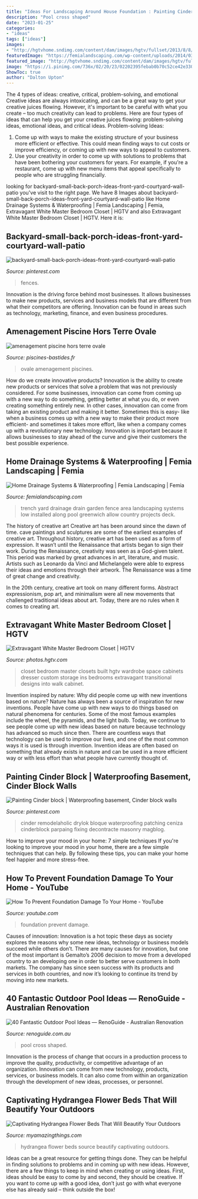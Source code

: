 ```yaml
---
title: "Ideas For Landscaping Around House Foundation : Painting Cinder Block"
description: "Pool cross shaped"
date: "2023-01-25"
categories:
- "ideas"
tags: ["ideas"]
images:
- "http://hgtvhome.sndimg.com/content/dam/images/hgtv/fullset/2013/8/8/4/original_atl-decorators-show-house-master-suite-closet_3x4.jpg.rend.hgtvcom.616.822.jpeg"
featuredImage: "https://femialandscaping.com/wp-content/uploads/2014/03/3-Gamzon-Trench-Drain-1-720x961.jpg"
featured_image: "http://hgtvhome.sndimg.com/content/dam/images/hgtv/fullset/2013/8/8/4/original_atl-decorators-show-house-master-suite-closet_3x4.jpg.rend.hgtvcom.616.822.jpeg"
image: "https://i.pinimg.com/736x/02/20/23/02202395febab0b70c52ce42e3307515.jpg"
ShowToc: true
author: "Dalton Upton"
---
```



The 4 types of ideas: creative, critical, problem-solving, and emotional
Creative ideas are always intoxicating, and can be a great way to get your creative juices flowing. However, it's important to be careful with what you create – too much creativity can lead to problems. Here are four types of ideas that can help you get your creative juices flowing: problem-solving ideas, emotional ideas, and critical ideas.
Problem-solving Ideas: 
1) Come up with ways to make the existing structure of your business more efficient or effective. This could mean finding ways to cut costs or improve efficiency, or coming up with new ways to appeal to customers. 
2) Use your creativity in order to come up with solutions to problems that have been bothering your customers for years. For example, if you're a restaurant, come up with new menu items that appeal specifically to people who are struggling financially.

	

		
looking for backyard-small-back-porch-ideas-front-yard-courtyard-wall-patio you've visit to the right page. We have 8 Images about backyard-small-back-porch-ideas-front-yard-courtyard-wall-patio like Home Drainage Systems &amp; Waterproofing | Femia Landscaping | Femia, Extravagant White Master Bedroom Closet | HGTV and also Extravagant White Master Bedroom Closet | HGTV. Here it is:
		
    
## Backyard-small-back-porch-ideas-front-yard-courtyard-wall-patio

<img loading=lazy src="https://i.pinimg.com/736x/02/20/23/02202395febab0b70c52ce42e3307515.jpg" onerror="this.onerror=null;this.src='https://tse1.mm.bing.net/th?id=OIP.ASo-uUVUcTvJYYq33YjnGgHaJ3&amp;pid=15.1';" alt="backyard-small-back-porch-ideas-front-yard-courtyard-wall-patio">

_Source: pinterest.com_

>fences. 

	

Innovation is the driving force behind most businesses. It allows businesses to make new products, services and business models that are different from what their competitors are offering. Innovation can be found in areas such as technology, marketing, finance, and even business procedures.

    
## Amenagement Piscine Hors Terre Ovale

<img loading=lazy src="http://www.piscines-bastides.fr/images/amenagement-piscine-hors-terre-ovale_8.jpg" onerror="this.onerror=null;this.src='https://tse2.mm.bing.net/th?id=OIP.ffLUGQAGElDyX5_bu9PkSQHaFj&amp;pid=15.1';" alt="amenagement piscine hors terre ovale">

_Source: piscines-bastides.fr_

>ovale amenagement piscines. 

	

How do we create innovative products?
Innovation is the ability to create new products or services that solve a problem that was not previously considered. For some businesses, innovation can come from coming up with a new way to do something, getting better at what you do, or even creating something entirely new. In other cases, innovation can come from taking an existing product and making it better. Sometimes this is easy- like when a business comes up with a new way to make their product more efficient- and sometimes it takes more effort, like when a company comes up with a revolutionary new technology. Innovation is important because it allows businesses to stay ahead of the curve and give their customers the best possible experience.

    
## Home Drainage Systems &amp; Waterproofing | Femia Landscaping | Femia

<img loading=lazy src="https://femialandscaping.com/wp-content/uploads/2014/03/3-Gamzon-Trench-Drain-1-720x961.jpg" onerror="this.onerror=null;this.src='https://tse1.mm.bing.net/th?id=OIP.EH9ImgvcTsitEHKo7WslKAHaJ4&amp;pid=15.1';" alt="Home Drainage Systems &amp; Waterproofing | Femia Landscaping | Femia">

_Source: femialandscaping.com_

>trench yard drainage drain garden fence area landscaping systems low installed along pool greenwich allow country projects deck. 

	

The history of creative art
Creative art has been around since the dawn of time. cave paintings and sculptures are some of the earliest examples of creative art. Throughout history, creative art has been used as a form of expression. It wasn’t until the Renaissance that artists began to sign their work.
During the Renaissance, creativity was seen as a God-given talent. This period was marked by great advances in art, literature, and music. Artists such as Leonardo da Vinci and Michelangelo were able to express their ideas and emotions through their artwork. The Renaissance was a time of great change and creativity.

In the 20th century, creative art took on many different forms. Abstract expressionism, pop art, and minimalism were all new movements that challenged traditional ideas about art. Today, there are no rules when it comes to creating art.

    
## Extravagant White Master Bedroom Closet | HGTV

<img loading=lazy src="http://hgtvhome.sndimg.com/content/dam/images/hgtv/fullset/2013/8/8/4/original_atl-decorators-show-house-master-suite-closet_3x4.jpg.rend.hgtvcom.616.822.jpeg" onerror="this.onerror=null;this.src='https://tse4.mm.bing.net/th?id=OIP.2Cxz6o1pgg0CyErDs_6gEwHaJ4&amp;pid=15.1';" alt="Extravagant White Master Bedroom Closet | HGTV">

_Source: photos.hgtv.com_

>closet bedroom master closets built hgtv wardrobe space cabinets dresser custom storage ins bedrooms extravagant transitional designs into walk cabinet. 

	

Invention inspired by nature: Why did people come up with new inventions based on nature?
Nature has always been a source of inspiration for new inventions. People have come up with new ways to do things based on natural phenomena for centuries. Some of the most famous examples include the wheel, the pyramids, and the light bulb. Today, we continue to see people come up with new ideas based on nature because technology has advanced so much since then. There are countless ways that technology can be used to improve our lives, and one of the most common ways it is used is through invention. Invention ideas are often based on something that already exists in nature and can be used in a more efficient way or with less effort than what people have currently thought of.

    
## Painting Cinder Block | Waterproofing Basement, Cinder Block Walls

<img loading=lazy src="https://i.pinimg.com/736x/46/29/5e/46295e3773fa87c59aff6882326e441b.jpg" onerror="this.onerror=null;this.src='https://tse1.mm.bing.net/th?id=OIP.3Qqstrjv1xnA0P5olpCQCgHaOn&amp;pid=15.1';" alt="Painting Cinder block | Waterproofing basement, Cinder block walls">

_Source: pinterest.com_

>cinder remodelaholic drylok bloque waterproofing patching ceniza cinderblock parpaing fixing decontracte masonry magblog. 

	

How to improve your mood in your home: 7 simple techniques
If you're looking to improve your mood in your home, there are a few simple techniques that can help. By following these tips, you can make your home feel happier and more stress-free.

    
## How To Prevent Foundation Damage To Your Home - YouTube

<img loading=lazy src="https://i.ytimg.com/vi/Sy0m-G_KV-I/maxresdefault.jpg" onerror="this.onerror=null;this.src='https://tse2.mm.bing.net/th?id=OIP.jX6cW86_Q7SroSwv2VBnGgHaEK&amp;pid=15.1';" alt="How To Prevent Foundation Damage To Your Home - YouTube">

_Source: youtube.com_

>foundation prevent damage. 

	

Causes of innovation:
Innovation is a hot topic these days as society explores the reasons why some new ideas, technology or business models succeed while others don’t. There are many causes for innovation, but one of the most important is Gemalto’s 2006 decision to move from a developed country to an developing one in order to better serve customers in both markets. The company has since seen success with its products and services in both countries, and now it’s looking to continue its trend by moving into new markets.

    
## 40 Fantastic Outdoor Pool Ideas — RenoGuide - Australian Renovation

<img loading=lazy src="https://static1.squarespace.com/static/55bebb51e4b036c52ebe8c45/t/561db1c7e4b0111ed60fee12/1444786651793/cross+shaped+pool" onerror="this.onerror=null;this.src='https://tse1.mm.bing.net/th?id=OIP.JibmjXrxFPllCyoja9UX4AHaJ3&amp;pid=15.1';" alt="40 Fantastic Outdoor Pool Ideas — RenoGuide - Australian Renovation">

_Source: renoguide.com.au_

>pool cross shaped. 

	

Innovation is the process of change that occurs in a production process to improve the quality, productivity, or competitive advantage of an organization. Innovation can come from new technology, products, services, or business models. It can also come from within an organization through the development of new ideas, processes, or personnel.

    
## Captivating Hydrangea Flower Beds That Will Beautify Your Outdoors

<img loading=lazy src="http://myamazingthings.com/wp-content/uploads/2017/04/flowers-1.jpg" onerror="this.onerror=null;this.src='https://tse4.mm.bing.net/th?id=OIP.knc776x2DYb2zGnYZev9WwHaJ4&amp;pid=15.1';" alt="Captivating Hydrangea Flower Beds That Will Beautify Your Outdoors">

_Source: myamazingthings.com_

>hydrangea flower beds source beautify captivating outdoors. 

	

Ideas can be a great resource for getting things done. They can be helpful in finding solutions to problems and in coming up with new ideas. However, there are a few things to keep in mind when creating or using ideas. First, ideas should be easy to come by and second, they should be creative. If you want to come up with a good idea, don’t just go with what everyone else has already said – think outside the box!

